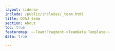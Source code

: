 ```yaml
---
layout: sidenav
include: /public/includes/_team.html
title: DOAJ team
section: About
toc: true
featuremap: ~~Team:Fragment->TeamData:Template~~
data: true

---
```


